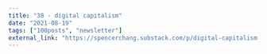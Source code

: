 ```yaml
---
title: "38 - digital capitalism"
date: "2021-08-19"
tags: ["100posts", "newsletter"]
external_link: "https://spencerchang.substack.com/p/digital-capitalism-mini-38100"
---
```

